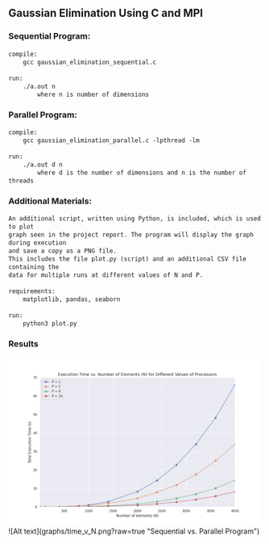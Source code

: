 ## Gaussian Elimination Using C and MPI ##

### Sequential Program: ###

    compile:
        gcc gaussian_elimination_sequential.c

    run:
        ./a.out n
            where n is number of dimensions

### Parallel Program: ###

    compile:
        gcc gaussian_elimination_parallel.c -lpthread -lm

    run:
        ./a.out d n
            where d is the number of dimensions and n is the number of threads


### Additional Materials: ###

    An additional script, written using Python, is included, which is used to plot
    graph seen in the project report. The program will display the graph during execution
    and save a copy as a PNG file.
    This includes the file plot.py (script) and an additional CSV file containing the
    data for multiple runs at different values of N and P.

    requirements:
        matplotlib, pandas, seaborn

    run:
        python3 plot.py


### Results ###
<img src="graphs/time_v_N.png" width=500>
![Alt text](graphs/time_v_N.png?raw=true "Sequential vs. Parallel Program")
